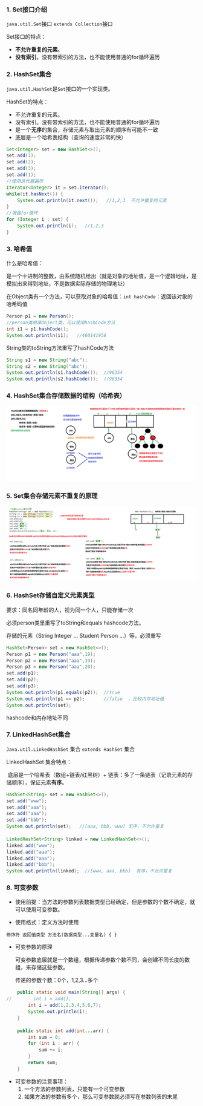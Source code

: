 ### 1. Set接口介绍

`java.util.Set`接口 `extends Collection`接口

Set接口的特点：

- **不允许重复的元素**。
- **没有索引**。没有带索引的方法，也不能使用普通的for循环遍历

### 2. HashSet集合

`java.util.HashSet`是`Set`接口的一个实现类。

HashSet的特点：

- 不允许重复的元素。
- 没有索引。没有带索引的方法，也不能使用普通的for循环遍历
- 是一个**无序**的集合，存储元素与取出元素的顺序有可能不一致
- 底层是一个哈希表结构（查询的速度非常的快）

```Java
Set<Integer> set = new HashSet<>();
set.add(1);
set.add(2);
set.add(3);
set.add(1);
//使用迭代器遍历
Iterator<Integer> it = set.iterator();
while(it.hasNext()) {
	System.out.println(it.next());   //1,2,3  不允许重复的元素
}
//增强for循环
for (Integer i : set) {
	System.out.println(i);   //1,2,3
}
```

### 3. 哈希值

什么是哈希值：

​	是一个十进制的整数，由系统随机给出（就是对象的地址值，是一个逻辑地址，是模拟出来得到地址，不是数据实际存储的物理地址）

在Object类有一个方法，可以获取对象的哈希值：`int hashCode`：返回该对象的哈希码值

```Java
Person p1 = new Person();
//person类继承Object类，可以使用hashCode方法
int i1 = p1.hashCode();
System.out.println(i1);   //460141958
```

String类的toString方法重写了hashCode方法

```Java
String s1 = new String("abc");
String s2 = new String("abc");
System.out.println(s1.hashCode());  //96354
System.out.println(s2.hashCode());  //96354
```

### 4. HashSet集合存储数据的结构（哈希表）

![05_HashSet集合存储数据的结构（哈希表）](images/05_HashSet%E9%9B%86%E5%90%88%E5%AD%98%E5%82%A8%E6%95%B0%E6%8D%AE%E7%9A%84%E7%BB%93%E6%9E%84%EF%BC%88%E5%93%88%E5%B8%8C%E8%A1%A8%EF%BC%89.bmp)

### 5. Set集合存储元素不重复的原理

![06_Set集合存储元素不重复的原理](images/06_Set%E9%9B%86%E5%90%88%E5%AD%98%E5%82%A8%E5%85%83%E7%B4%A0%E4%B8%8D%E9%87%8D%E5%A4%8D%E7%9A%84%E5%8E%9F%E7%90%86.bmp)

### 6. HashSet存储自定义元素类型

要求：同名同年龄的人，视为同一个人，只能存储一次

必须person类里重写了toString和equals hashcode方法。

存储的元素（String Integer  ... Student  Person ...）等，必须重写

```Java
HashSet<Person> set = new HashSet<>();
Person p1 = new Person("aaa",19);
Person p2 = new Person("aaa",19);
Person p3 = new Person("aaa",20);
set.add(p1);
set.add(p2);
set.add(p3);
System.out.println(p1.equals(p2));  //true
System.out.println(p1 == p2);       //false  ，比较内存地址值
System.out.println(set);
```

hashcode和内存地址不同

### 7. LinkedHashSet集合

`Java.util.LinkedHashSet` 集合 `extends HashSet` 集合

LinkedHashSet 集合特点：

​	底层是一个哈希表（数组+链表/红黑树）+ 链表：多了一条链表（记录元素的存储顺序），保证元素**有序**。

```Java
HashSet<String> set = new HashSet<>();
set.add("www");
set.add("aaa");
set.add("aaa");
set.add("bbb");
System.out.println(set);   //[aaa, bbb, www] 无序，不允许重复

LinkedHashSet<String> linked = new LinkedHashSet<>();
linked.add("www");
linked.add("aaa");
linked.add("aaa");
linked.add("bbb");
System.out.println(linked);  //[www, aaa, bbb]  有序，不允许重复
```

### 8. 可变参数

- 使用前提：当方法的参数列表数据类型已经确定，但是参数的个数不确定，就可以使用可变参数。

- 使用格式：定义方法时使用

```
修饰符 返回值类型 方法名(数据类型...变量名) { }
```

- 可变参数的原理

  可变参数底层就是一个数组，根据传递参数个数不同，会创建不同长度的数组，来存储这些参数。

  传递的参数个数：0个，1,2,3...多个

```Java
    public static void main(String[] args) {
//        int i = add();
        int i = add(1,2,3,4,5,6,7);
        System.out.println(i);
    }

    public static int add(int...arr) {
        int sum = 0;
        for (int i : arr) {
            sum += i;
        }
        return sum;
    }
```

- 可变参数的注意事项：
  1. 一个方法的参数列表，只能有一个可变参数
  2. 如果方法的参数有多个，那么可变参数就必须写在参数列表的末尾

